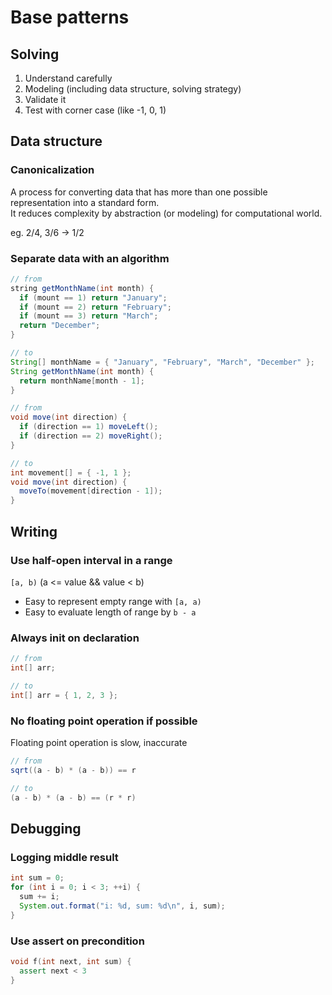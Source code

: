 # Base patterns

## Solving

1. Understand carefully
2. Modeling (including data structure, solving strategy)
3. Validate it
4. Test with corner case (like -1, 0, 1)

## Data structure

### Canonicalization

A process for converting data that has more than one possible representation into a standard form.\
It reduces complexity by abstraction (or modeling) for computational world.

eg. 2/4, 3/6 -> 1/2

### Separate data with an algorithm

```java
// from
string getMonthName(int month) {
  if (mount == 1) return "January";
  if (mount == 2) return "February";
  if (mount == 3) return "March";
  return "December";
}

// to
String[] monthName = { "January", "February", "March", "December" };
String getMonthName(int month) {
  return monthName[month - 1];
}

// from
void move(int direction) {
  if (direction == 1) moveLeft();
  if (direction == 2) moveRight();
}

// to
int movement[] = { -1, 1 };
void move(int direction) {
  moveTo(movement[direction - 1]);
}
```

## Writing

### Use half-open interval in a range

`[a, b)` (a <= value && value < b)

- Easy to represent empty range with `[a, a)`
- Easy to evaluate length of range by `b - a`

### Always init on declaration

```java
// from
int[] arr;

// to
int[] arr = { 1, 2, 3 };
```

### No floating point operation if possible

Floating point operation is slow, inaccurate

```java
// from
sqrt((a - b) * (a - b)) == r

// to
(a - b) * (a - b) == (r * r)
```

## Debugging

### Logging middle result

```java
int sum = 0;
for (int i = 0; i < 3; ++i) {
  sum += i;
  System.out.format("i: %d, sum: %d\n", i, sum);
}
```

### Use assert on precondition

```cpp
void f(int next, int sum) {
  assert next < 3
}
```
